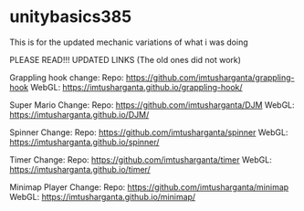 # unitybasics385

This is for the updated mechanic variations of what i was doing

PLEASE READ!!!
UPDATED LINKS (The old ones did not work)

Grappling hook change:
Repo: https://github.com/imtusharganta/grappling-hook
WebGL: https://imtusharganta.github.io/grappling-hook/

Super Mario Change:
Repo: https://github.com/imtusharganta/DJM
WebGL: https://imtusharganta.github.io/DJM/

Spinner Change: 
Repo: https://github.com/imtusharganta/spinner
WebGL: https://imtusharganta.github.io/spinner/

Timer Change:
Repo: https://github.com/imtusharganta/timer
WebGL: https://imtusharganta.github.io/timer/

Minimap Player Change:
Repo: https://github.com/imtusharganta/minimap
WebGL: https://imtusharganta.github.io/minimap/
